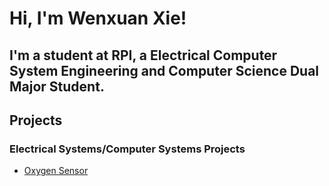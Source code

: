 # Hi, I'm Wenxuan Xie!
## I'm a student at RPI, a Electrical Computer System Engineering and Computer Science Dual Major Student.

## Projects

### Electrical Systems/Computer Systems Projects
  * [Oxygen Sensor](https://github.com/xayin212/Oxygen-Sensor.git)







<!---
xayin212/xayin212 is a ✨ special ✨ repository because its `README.md` (this file) appears on your GitHub profile.
You can click the Preview link to take a look at your changes.
--->
